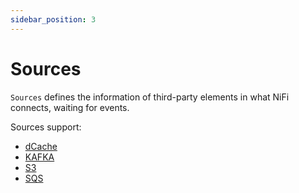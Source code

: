```yaml
---
sidebar_position: 3
---
```

# Sources

`Sources` defines the information of third-party elements in what NiFi connects, waiting for events.


Sources support:
- [dCache](/docs/Sources/dcache)
- [KAFKA](/docs/Sources/Kafka)
- [S3](/docs/Sources/AWS/S3)
- [SQS](/docs/Sources/AWS/SQS)